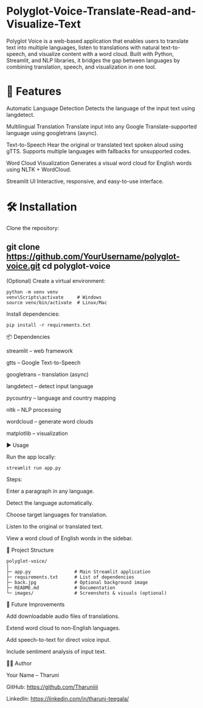 #  Polyglot-Voice-Translate-Read-and-Visualize-Text
Polyglot Voice is a web-based application that enables users to translate text into multiple languages, listen to translations with natural text-to-speech, and visualize content with a word cloud. Built with Python, Streamlit, and NLP libraries, it bridges the gap between languages by combining translation, speech, and visualization in one tool.

# 🚀 Features

Automatic Language Detection
Detects the language of the input text using langdetect.

Multilingual Translation
Translate input into any Google Translate-supported language using googletrans (async).

Text-to-Speech
Hear the original or translated text spoken aloud using gTTS.
Supports multiple languages with fallbacks for unsupported codes.

Word Cloud Visualization
Generates a visual word cloud for English words using NLTK + WordCloud.

Streamlit UI
Interactive, responsive, and easy-to-use interface.

# 🛠️ Installation

Clone the repository:

git clone https://github.com/YourUsername/polyglot-voice.git
cd polyglot-voice
---

(Optional) Create a virtual environment:
```
python -m venv venv
venv\Scripts\activate     # Windows
source venv/bin/activate  # Linux/Mac
```

Install dependencies:
```
pip install -r requirements.txt
```
📦 Dependencies

streamlit – web framework

gtts – Google Text-to-Speech

googletrans – translation (async)

langdetect – detect input language

pycountry – language and country mapping

nltk – NLP processing

wordcloud – generate word clouds

matplotlib – visualization

▶️ Usage

Run the app locally:

```streamlit run app.py```


Steps:

Enter a paragraph in any language.

Detect the language automatically.

Choose target languages for translation.

Listen to the original or translated text.

View a word cloud of English words in the sidebar.

📂 Project Structure
```
polyglot-voice/
│
├─ app.py                # Main Streamlit application
├─ requirements.txt      # List of dependencies
├─ back.jpg              # Optional background image
├─ README.md             # Documentation
└─ images/               # Screenshots & visuals (optional)
```
🌟 Future Improvements

Add downloadable audio files of translations.

Extend word cloud to non-English languages.

Add speech-to-text for direct voice input.

Include sentiment analysis of input text.

👩‍💻 Author

Your Name – Tharuni

GitHub: https://github.com/Tharuniiii

LinkedIn: https://linkedin.com/in/tharuni-teegala/

